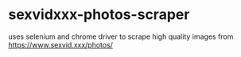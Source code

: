 # sexvidxxx-photos-scraper
uses selenium and chrome driver to scrape high quality images from https://www.sexvid.xxx/photos/
